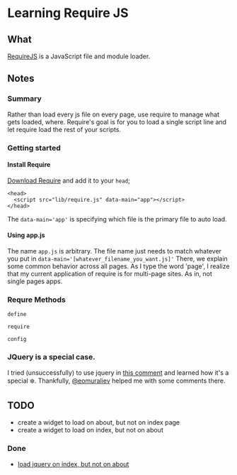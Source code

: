 # Learning Require JS

## What
[RequireJS](http://requirejs.org/) is a JavaScript file and module loader.

## Notes

### Summary

Rather than load every js file on every page, use require to manage what gets loaded, where.
Require's goal is for you to load a single script line and let require load the rest of your scripts.

### Getting started

#### Install Require

[Download Require](http://requirejs.org/docs/download.html) and add it to your `head`;


    <head>
      <script src="lib/require.js" data-main="app"></script>
    </head>

The `data-main='app'` is specifying which file is the primary file to auto load.

#### Using app.js

The name `app.js` is arbitrary. The file name just needs to match whatever you put in `data-main='[whatever_filename_you_want.js]'`
There, we explain some common behavior across all pages. As I type the word 'page', I realize that my current application of require is for multi-page sites. As in, not single pages apps. 

### Requre Methods


    define

    require

    config


### JQuery is a special case.

I tried (unsuccessfully) to use jquery in [this comment](https://github.com/woodall/learn-requireJS/commit/92da1712079ccb0d8c0c52aed837f2dcf269bc18) and learned how it's a special :snowflake:. Thankfully, [@eomuraliev](https://github.com/eomuraliev) helped me with some comments there.

## TODO

- create a widget to load on about, but not on index page
- create a widget to load on index, but not on about

### Done
- [load jquery on index, but not on about](https://github.com/woodall/learn-requireJS/commit/996f0ef34a9d706ac1471e4b9bac7031de8fde0d)
